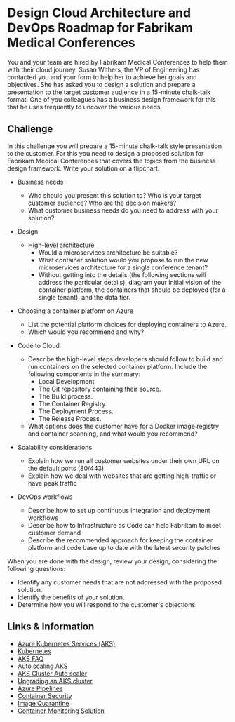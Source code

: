 # Design Cloud Architecture and DevOps Roadmap for Fabrikam Medical Conferences

You and your team are hired by Fabrikam Medical Conferences to help them with their cloud journey. Susan Withers, the VP of Engineering has contacted you and your form to help her to achieve her goals and objectives. She has asked you to design a solution and prepare a presentation to the target customer audience in a 15-minute chalk-talk format. One of you colleagues has a business design framework for this that he uses frequently to uncover the various needs.

## Challenge

In this challenge you will prepare a 15-minute chalk-talk style presentation to the customer. For this you need to design a proposed solution for Fabrikam Medical Conferences that covers the topics from the business design framework. Write your solution on a flipchart.

* Business needs
  * Who should you present this solution to? Who is your target customer audience? Who are the decision makers?
  * What customer business needs do you need to address with your solution?

* Design
  * High-level architecture
    * Would a microservices architecture be suitable?
    * What container solution would you propose to run the new microservices architecture for a single conference tenant?
    * Without getting into the details (the following sections will address the particular details), diagram your initial vision of the container platform, the containers that should be deployed (for a single tenant), and the data tier.

* Choosing a container platform on Azure
  * List the potential platform choices for deploying containers to Azure.
  * Which would you recommend and why?

* Code to Cloud
  * Describe the high-level steps developers should follow to build and run containers on the selected container platform. Include the following components in the summary:
    * Local Development
    * The Git repository containing their source.
    * The Build process.
    * The Container Registry.
    * The Deployment Process.
    * The Release Process.
  * What options does the customer have for a Docker image registry and container scanning, and what would you recommend?

* Scalability considerations
    * Explain how we run all customer websites under their own URL on the default ports (80/443) 
    * Explain how we deal with websites that are getting high-traffic or have peak traffic

* DevOps workflows
  * Describe how to set up continuous integration and deployment workflows 
  * Describe how to Infrastructure as Code can help Fabrikam to meet customer demand
  * Describe the recommended approach for keeping the container platform and code base up to date with the latest security patches 

When you are done with the design, review your design, considering the following questions:

* Identify any customer needs that are not addressed with the proposed solution.
* Identify the benefits of your solution.
* Determine how you will respond to the customer's objections.

## Links & Information

* [Azure Kubernetes Services (AKS)](https://docs.microsoft.com/en-us/azure/aks/intro-kubernetes/)
* [Kubernetes](https://kubernetes.io/docs/home/)
* [AKS FAQ](https://docs.microsoft.com/en-us/azure/aks/faq)
* [Auto scaling AKS](https://github.com/kubernetes/autoscaler)
* [AKS Cluster Auto scaler](https://docs.microsoft.com/en-us/azure/aks/cluster-autoscaler)
* [Upgrading an AKS cluster](https://docs.microsoft.com/en-us/azure/aks/upgrade-cluster)
* [Azure Pipelines](https://docs.microsoft.com/en-us/azure/devops/pipelines/)
* [Container Security](https://docs.microsoft.com/en-us/azure/container-instances/container-instances-image-security/)
* [Image Quarantine](https://github.com/Azure/acr/tree/master/docs/preview/quarantine/)
* [Container Monitoring Solution](https://docs.microsoft.com/en-us/azure/azure-monitor/insights/containers)